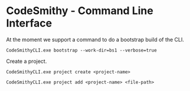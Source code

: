 # CodeSmithy - Command Line Interface

At the moment we support a command to do a bootstrap build of the CLI.
```
CodeSmithyCLI.exe bootstrap --work-dir=bs1 --verbose=true
```

Create a project.
```
CodeSmithyCLI.exe project create <project-name>
```

```
CodeSmithyCLI.exe project add <project-name> <file-path>
```
